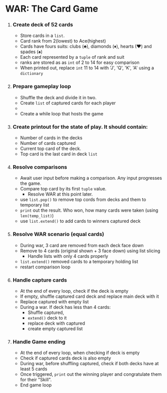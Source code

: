 # WAR: The Card Game
1. ### Create deck of 52 cards
    - Store cards in a `list`.
    - Card rank from 2(lowest) to Ace(highest)
    - Cards have fours suits: clubs (♣), diamonds (♦), hearts (♥) and spades (♠)
    - Each card represented by a `tuple` of rank and suit
    - ranks are stored as as `int` of 2 to 14 for easy comparison
    - When printed out, replace `int` 11 to 14 with 'J', 'Q', 'K', 'A' using a `dictionary`

1. ### Prepare gameplay loop
    - Shuffle the deck and divide it in two.
    - Create `list` of captured cards for each player
    - 
    - Create a while loop that hosts the game

1. ### Create printout for the state of play. It should contain:
    - Number of cards in the decks
    - Number of cards captured
    - Current top card of the deck.
    - Top card is the last card in deck `list`

1. ### Resolve comparisons
    - Await user input before making a comparison. Any input progresses the game.
    - Compare top card by its first `tuple` value.
        - Resolve WAR at this point later.
    - use `list.pop()` to remove top cords from decks and them to temporary list
    - `print` out the result. Who won, how many cards were taken (using `len(temp_list)`)
    - use `list.extend()` to add cards to winners captured deck

1. ### Resolve WAR scenario (equal cards)
    - During war, 3 card are removed from each deck face down
    - Remove to 4 cards (original shown + 3 face down) using list slicing
        - Handle lists with only 4 cards properly
    - `list.extend()` removed cards to a temporary holding list
    - restart comparison loop

1. ### Handle capture cards
    - At the end of every loop, check if the deck is empty
    - If empty, shuffle captured card deck and replace main deck with it
    - Replace captured with empty list
    - During a war. If deck has less than 4 cards:
        - Shuffle captured, 
        - `extend()` deck to it
        - replace deck with captured
        - create empty captured list
    
1. ### Handle Game ending
    - At the end of every loop, when checking if deck is empty
    - Check if captured cards deck is also empty
    - During war, before shuffling captured, check if both decks have at least 5 cards
    - Once triggered, `print` out the winning player and congratulate them for their "Skill".
    - End game loop
